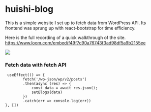 # huishi-blog

This is a simple website I set up to fetch data from WordPress API. Its frontend was sprung up with react-bootstrap for time efficiency.

Here is the full recording of a quick walkthrough of the site.
https://www.loom.com/embed/f49f7c90a76743f3ad98df5a9b2155ee


<img style="max-width:300px;" src="https://im3.ezgif.com/tmp/ezgif-3-71df9f7b7a.gif">


### Fetch data with fetch API
     useEffect(() => {
            fetch('/wp-json/wp/v2/posts')
            .then(async (res) => {
                const data = await res.json();
                setBlogs(data)
            })
            .catch(err => console.log(err))
    }, [])

